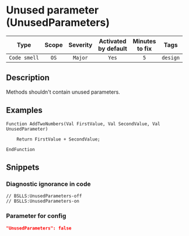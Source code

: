 # Unused parameter (UnusedParameters)

| Type | Scope | Severity | Activated<br/>by default | Minutes<br/>to fix | Tags |
| :-: | :-: | :-: | :-: | :-: | :-: |
| `Code smell` | `OS` | `Major` | `Yes` | `5` | `design` |

<!-- Блоки выше заполняются автоматически, не трогать -->
## Description

Methods shouldn't contain unused parameters.

## Examples

```bsl
Function AddTwoNumbers(Val FirstValue, Val SecondValue, Val UnusedParameter)
    
    Return FirstValue + SecondValue;
    
EndFunction
```

## Snippets

<!-- Блоки ниже заполняются автоматически, не трогать -->
### Diagnostic ignorance in code

```bsl
// BSLLS:UnusedParameters-off
// BSLLS:UnusedParameters-on
```

### Parameter for config

```json
"UnusedParameters": false
```
